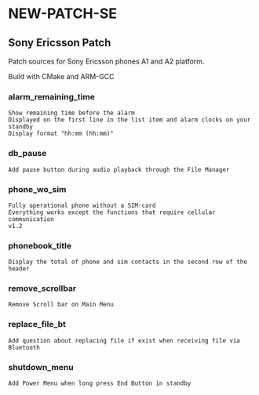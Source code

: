 # NEW-PATCH-SE

## Sony Ericsson Patch
Patch sources for Sony Ericsson phones A1 and A2 platform.

Build with CMake and ARM-GCC

### alarm_remaining_time
```
Show remaining time before the alarm
Displayed on the first line in the list item and alarm clocks on your standby
Display format "hh:mm (hh:mm)"
```

### db_pause
```
Add pause button during audio playback through the File Manager
```

### phone_wo_sim
```
Fully operational phone without a SIM-card
Everything works except the functions that require cellular communication
v1.2
```

### phonebook_title
```
Display the total of phone and sim contacts in the second row of the header
```

### remove_scrollbar
```
Remove Scroll bar on Main Menu
```

### replace_file_bt
```
Add question about replacing file if exist when receiving file via Bluetooth 
```

### shutdown_menu
```
Add Power Menu when long press End Button in standby
```